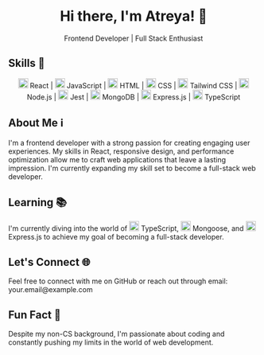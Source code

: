 <div align="center">
  <h1>Hi there, I'm Atreya! 👋</h1>
  <p>Frontend Developer | Full Stack Enthusiast</p>
</div>

<h2>Skills 🚀</h2>
<p align="center">
  <img src="https://your-url-for-react-icon.com" alt="React" width="20"/> React |
  <img src="https://your-url-for-js-icon.com" alt="JavaScript" width="20"/> JavaScript |
  <img src="https://your-url-for-html-icon.com" alt="HTML" width="20"/> HTML |
  <img src="https://your-url-for-css-icon.com" alt="CSS" width="20"/> CSS |
  <img src="https://your-url-for-tailwindcss-icon.com" alt="Tailwind CSS" width="20"/> Tailwind CSS |
  <img src="https://your-url-for-nodejs-icon.com" alt="Node.js" width="20"/> Node.js |
  <img src="https://your-url-for-jest-icon.com" alt="Jest" width="20"/> Jest |
  <img src="https://your-url-for-mongodb-icon.com" alt="MongoDB" width="20"/> MongoDB |
  <img src="https://your-url-for-expressjs-icon.com" alt="Express.js" width="20"/> Express.js |
  <img src="https://your-url-for-typescript-icon.com" alt="TypeScript" width="20"/> TypeScript
</p>

<h2>About Me ℹ️</h2>
<p>
  I'm a frontend developer with a strong passion for creating engaging user experiences. My skills in React, responsive design, and performance optimization allow me to craft web applications that leave a lasting impression. I'm currently expanding my skill set to become a full-stack web developer.
</p>

<h2>Learning 📚</h2>
<p>
  I'm currently diving into the world of <img src="https://your-url-for-typescript-icon.com" alt="TypeScript" width="20"/> TypeScript, <img src="https://your-url-for-mongoose-icon.com" alt="Mongoose" width="20"/> Mongoose, and <img src="https://your-url-for-expressjs-icon.com" alt="Express.js" width="20"/> Express.js to achieve my goal of becoming a full-stack developer.
</p>

<h2>Let's Connect 🌐</h2>
<p>
  Feel free to connect with me on GitHub or reach out through email: your.email@example.com
</p>

<h2>Fun Fact 🎲</h2>
<p>
  Despite my non-CS background, I'm passionate about coding and constantly pushing my limits in the world of web development.
</p>
